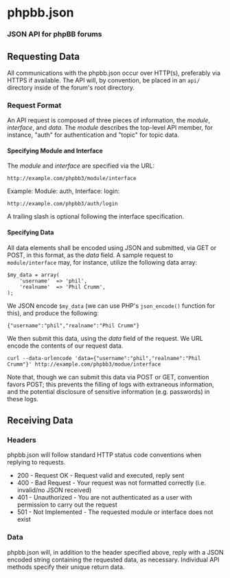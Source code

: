 # phpbb.json
### JSON API for phpBB forums

## Requesting Data
All communications with the phpbb.json occur over HTTP(s), preferably via HTTPS if available. The API will, by convention, be placed in an `api/` directory inside of the forum's root directory.

### Request Format
An API request is composed of three pieces of information, the _module_, _interface_, and _data_. The _module_ describes the top-level API member, for instance, "auth" for authentication and "topic" for topic data.

#### Specifying Module and Interface
The _module_ and _interface_ are specified via the URL:

	http://example.com/phpbb3/module/interface
Example: Module: auth, Interface: login:

	http://example.com/phpbb3/auth/login
A trailing slash is optional following the interface specification.

#### Specifying Data
All data elements shall be encoded using JSON and submitted, via GET or POST, in this format, as the _data_ field. A sample request to `module/interface` may, for instance, utilize the following data array:

	$my_data = array(
		'username'	=> 'phil',
		'realname'	=> 'Phil Crumm',
	);
We JSON encode `$my_data` (we can use PHP's `json_encode()` function for this), and produce the following:

	{"username":"phil","realname":"Phil Crumm"}
	
We then submit this data, using the _data_ field of the request. We URL encode the contents of our request data.

	curl --data-urlencode 'data={"username":"phil","realname":"Phil Crumm"}' http://example.com/phpbb3/modue/interface
	
Note that, though we can submit this data via POST or GET, convention favors POST; this prevents the filling of logs with extraneous information, and the potential disclosure of sensitive information (e.g. passwords) in these logs.

## Receiving Data
### Headers
phpbb.json will follow standard HTTP status code conventions when replying to requests.

* 200 - Request OK - Request valid and executed, reply sent
* 400 - Bad Request - Your request was not formatted correctly (i.e. invalid/no JSON received)
* 401 - Unauthorized - You are not authenticated as a user with permission to carry out the request
* 501 - Not Implemented - The requested module or interface does not exist


### Data
phpbb.json will, in addition to the header specified above, reply with a JSON encoded string containing the requested data, as necessary. Individual API methods specify their unique return data.